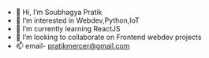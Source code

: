 - 👋 Hi, I’m Soubhagya Pratik
- 👀 I’m interested in Webdev,Python,IoT
- 🌱 I’m currently learning ReactJS
- 💞️ I’m looking to collaborate on Frontend webdev projects
- 📫 email- pratikmercer@gmail.com

<!---
SoubhPrat17/SoubhPrat17 is a ✨ special ✨ repository because its `README.md` (this file) appears on your GitHub profile.
You can click the Preview link to take a look at your changes.
--->
